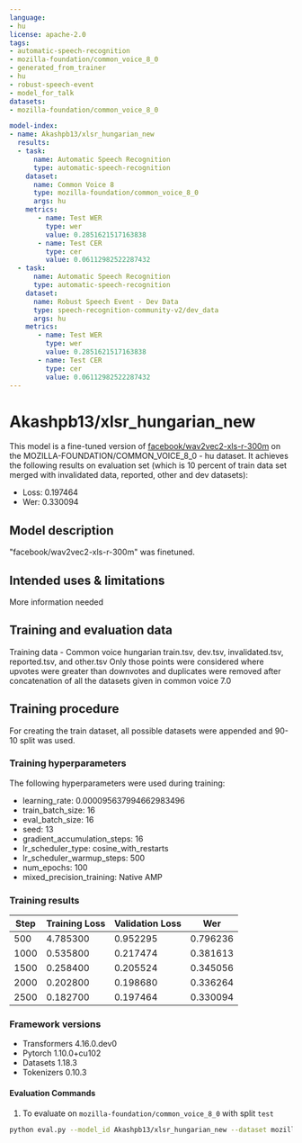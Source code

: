 ```yaml
---
language:
- hu
license: apache-2.0
tags:
- automatic-speech-recognition
- mozilla-foundation/common_voice_8_0
- generated_from_trainer
- hu
- robust-speech-event
- model_for_talk
datasets:
- mozilla-foundation/common_voice_8_0

model-index:
- name: Akashpb13/xlsr_hungarian_new
  results:
  - task: 
      name: Automatic Speech Recognition 
      type: automatic-speech-recognition
    dataset:
      name: Common Voice 8
      type: mozilla-foundation/common_voice_8_0
      args: hu
    metrics:
       - name: Test WER
         type: wer
         value: 0.2851621517163838
       - name: Test CER
         type: cer
         value: 0.06112982522287432
  - task: 
      name: Automatic Speech Recognition
      type: automatic-speech-recognition
    dataset:
      name: Robust Speech Event - Dev Data
      type: speech-recognition-community-v2/dev_data
      args: hu
    metrics:
       - name: Test WER
         type: wer
         value: 0.2851621517163838
       - name: Test CER
         type: cer
         value: 0.06112982522287432
---
```


# Akashpb13/xlsr_hungarian_new

This model is a fine-tuned version of [facebook/wav2vec2-xls-r-300m](https://huggingface.co/facebook/wav2vec2-xls-r-300m) on the MOZILLA-FOUNDATION/COMMON_VOICE_8_0 - hu dataset.
It achieves the following results on evaluation set (which is 10 percent of train data set merged with invalidated data, reported, other and dev datasets):
- Loss: 0.197464
- Wer: 0.330094
## Model description
"facebook/wav2vec2-xls-r-300m" was finetuned.

## Intended uses & limitations
More information needed
## Training and evaluation data
Training data - 
Common voice hungarian train.tsv, dev.tsv, invalidated.tsv, reported.tsv, and other.tsv 
Only those points were considered where upvotes were greater than downvotes and duplicates were removed after concatenation of all the datasets given in common voice 7.0

## Training procedure
For creating the train dataset, all possible datasets were appended and 90-10 split was used. 

### Training hyperparameters

The following hyperparameters were used during training:

- learning_rate: 0.000095637994662983496
- train_batch_size: 16
- eval_batch_size: 16
- seed: 13
- gradient_accumulation_steps: 16
- lr_scheduler_type: cosine_with_restarts
- lr_scheduler_warmup_steps: 500
- num_epochs: 100
- mixed_precision_training: Native AMP


### Training results

| Step | Training Loss | Validation Loss | Wer      |
|------|---------------|-----------------|----------|
| 500  | 4.785300      | 0.952295        | 0.796236 |
| 1000 | 0.535800      | 0.217474        | 0.381613 |
| 1500 | 0.258400      | 0.205524        | 0.345056 |
| 2000 | 0.202800      | 0.198680        | 0.336264 |
| 2500 | 0.182700      | 0.197464        | 0.330094 |
     

### Framework versions
- Transformers 4.16.0.dev0
- Pytorch 1.10.0+cu102
- Datasets 1.18.3
- Tokenizers 0.10.3

#### Evaluation Commands

1. To evaluate on `mozilla-foundation/common_voice_8_0` with split `test`

```bash
python eval.py --model_id Akashpb13/xlsr_hungarian_new --dataset mozilla-foundation/common_voice_8_0 --config hu --split test
```

